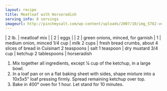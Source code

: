 ```yaml
---
layout: recipe
title: Meatloaf with Horseradish
serving_info: 8 servings
imageurl: http://pinchmysalt.com/wp-content/uploads/2007/10/img_5782-version-2.jpg
---
```

<!-- Ingredients -->

| 2 lb. | meatloaf mix |
| 2 | eggs |
| 2 | green onions, minced, for garnish |
1 | medium onion, minced
1/4 cup | milk
2 cups | fresh bread crumbs, about 4 slices of bread in Cuisinart
2 teaspoons | salt
1 teaspoon | dry mustard
3/4 cup | ketchup
2 tablespoons | horseradish

<!-- split -->
<!-- Steps -->
1. Mix together all ingredients, except 1⁄4 cup of the ketchup, in a large bowl.
2. In a loaf pan or on a flat baking sheet with sides, shape mixture into a 10x5x5" loaf pressing firmly. Spread remaining ketchup over top.
3. Bake in 400° oven for 1 hour. Let stand for 10 minutes.
